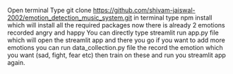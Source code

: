Open terminal Type git clone https://github.com/shivam-jaiswal-2002/emotion_detection_music_system.git
in terminal type npm install
which will install all the required packages
now there is already 2 emotions recorded angry and happy
You can directly type streamlit run app.py file which will open the streamlit app and there you go 
if you want to add more emotions you can run data_collection.py file the record the emotion which you want (sad, fight, fear etc)
then train on these and run you streamlit app again.
